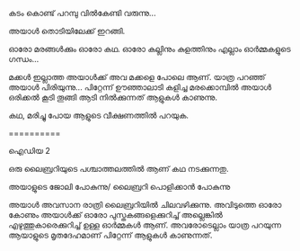 കടം കൊണ്ട് പറമ്പു വിൽകേണ്ടി വരുന്നു... 

അയാൾ തൊടിയിലേക്ക് ഇറങ്ങി. 

ഓരോ മരങ്ങൾക്കും ഓരോ കഥ. ഓരോ കല്ലിനും കുളത്തിനും എല്ലാം ഓർമ്മകളുടെ ഗന്ധം... 

മക്കൾ ഇല്ലാത്ത അയാൾക്ക് അവ മക്കളെ പോലെ ആണ്. യാത്ര പറഞ്ഞ് അയാൾ പിരിയുന്നു... പിറ്റേന്ന് ഊഞ്ഞാലാടി കളിച്ച മരക്കൊമ്പിൽ അയാൾ ഒരിക്കൽ കൂടി തൂങ്ങി ആടി നിൽക്കുന്നത് ആളുകൾ കാണുന്നു. 

കഥ, മരിച്ചു പോയ ആളുടെ വീക്ഷണത്തില്‍ പറയുക. 

==========

ഐഡിയ 2

ഒരു ലൈബ്രറിയുടെ പശ്ചാത്തലത്തില്‍ ആണ് കഥ നടക്കുന്നതു.

അയാളുടെ ജോലി പോകുന്നു/ ലൈബ്രറി പൊളിക്കാന്‍ പോകുന്നു

അയാള്‍ അവസാന രാത്രി ലൈബ്രറിയില്‍ ചിലവഴിക്കുന്നു. അവിടുത്തെ ഓരോ കോണും അയാള്‍ക്ക് ഓരോ പുസ്തകങ്ങളെക്കുറിച്ച് അല്ലെങ്കില്‍ എഴുത്തുകാരെക്കുറിച്ച് ഉള്ള ഓര്‍മ്മകള്‍ ആണ്. അവരോടെല്ലാം യാത്ര പറയുന്ന ആയാളുടെ മൃതദേഹമാണ് പിറ്റേന്ന് ആളുകള്‍ കാണുന്നത്.